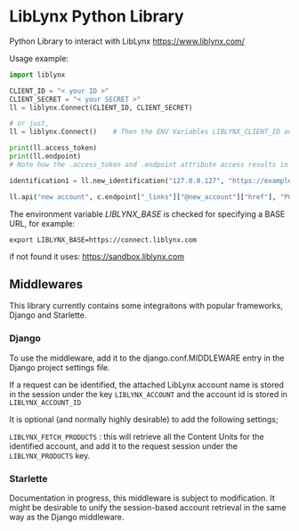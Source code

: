 # LibLynx Python Library

Python Library to interact with LibLynx https://www.liblynx.com/

Usage example:

```python
import liblynx

CLIENT_ID = "< your ID >"
CLIENT_SECRET = "< your SECRET >"
ll = liblynx.Connect(CLIENT_ID, CLIENT_SECRET)

# or just,
ll = liblynx.Connect()    # Then the ENV Variables LIBLYNX_CLIENT_ID and LIBLYNX_CLIENT_SECRET are used

print(ll.access_token)
print(ll.endpoint)
# Note how the .access_token and .endpoint attribute access results in a cached lookup

identification1 = ll.new_identification("127.0.0.127", "https://example.com/foo/", "Python-LibLynx-Testing/0.1")

ll.api("new account", c.endpoint["_links"]["@new_account"]["href"], "POST", {"account_name":"Some Account", "subscriptions":[{"title":"Foo", "start": "2020-11-01 10:56:58", "end": "2020-12-01 10:56:58"}]})

```

The environment variable _LIBLYNX_BASE_ is checked for specifying a BASE URL, for example:

`export LIBLYNX_BASE=https://connect.liblynx.com`

if not found it uses: https://sandbox.liblynx.com

## Middlewares

This library currently contains some integraitons with popular frameworks, Django and Starlette.

### Django

To use the middleware, add it to the django.conf.MIDDLEWARE entry in the Django project settings file.

If a request can be identified, the attached LibLynx account name is stored in the session under the key `LIBLYNX_ACCOUNT` and the account id is stored in `LIBLYNX_ACCOUNT_ID`

It is optional (and normally highly desirable) to add the following settings;

`LIBLYNX_FETCH_PRODUCTS` : this will retrieve all the Content Units for the identified account, and add it to the request session under the `LIBLYNX_PRODUCTS` key.

### Starlette

Documentation in progress, this middleware is subject to modification. It might be desirable to unify the session-based account retrieval in the same way as the Django middleware.
